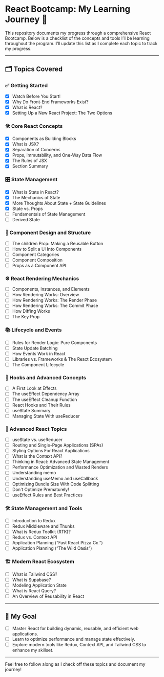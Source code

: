 # React Bootcamp: My Learning Journey 🚀

This repository documents my progress through a comprehensive React Bootcamp. Below is a checklist of the concepts and tools I’ll be learning throughout the program. I’ll update this list as I complete each topic to track my progress.

---

## 🗂 Topics Covered

### ✅ Getting Started

- [x] Watch Before You Start!
- [x] Why Do Front-End Frameworks Exist?
- [x] What is React?
- [x] Setting Up a New React Project: The Two Options

### 🛠 Core React Concepts

- [x] Components as Building Blocks
- [x] What is JSX?
- [x] Separation of Concerns
- [x] Props, Immutability, and One-Way Data Flow
- [x] The Rules of JSX
- [x] Section Summary

### 🎛 State Management

- [x] What is State in React?
- [x] The Mechanics of State
- [x] More Thoughts About State + State Guidelines
- [x] State vs. Props
- [ ] Fundamentals of State Management
- [ ] Derived State

### 🔄 Component Design and Structure

- [ ] The children Prop: Making a Reusable Button
- [ ] How to Split a UI Into Components
- [ ] Component Categories
- [ ] Component Composition
- [ ] Props as a Component API

### ⚙️ React Rendering Mechanics

- [ ] Components, Instances, and Elements
- [ ] How Rendering Works: Overview
- [ ] How Rendering Works: The Render Phase
- [ ] How Rendering Works: The Commit Phase
- [ ] How Diffing Works
- [ ] The Key Prop

### 📚 Lifecycle and Events

- [ ] Rules for Render Logic: Pure Components
- [ ] State Update Batching
- [ ] How Events Work in React
- [ ] Libraries vs. Frameworks & The React Ecosystem
- [ ] The Component Lifecycle

### 🎣 Hooks and Advanced Concepts

- [ ] A First Look at Effects
- [ ] The useEffect Dependency Array
- [ ] The useEffect Cleanup Function
- [ ] React Hooks and Their Rules
- [ ] useState Summary
- [ ] Managing State With useReducer

### 🚀 Advanced React Topics

- [ ] useState vs. useReducer
- [ ] Routing and Single-Page Applications (SPAs)
- [ ] Styling Options For React Applications
- [ ] What is the Context API?
- [ ] Thinking in React: Advanced State Management
- [ ] Performance Optimization and Wasted Renders
- [ ] Understanding memo
- [ ] Understanding useMemo and useCallback
- [ ] Optimizing Bundle Size With Code Splitting
- [ ] Don't Optimize Prematurely!
- [ ] useEffect Rules and Best Practices

### 🛠 State Management and Tools

- [ ] Introduction to Redux
- [ ] Redux Middleware and Thunks
- [ ] What is Redux Toolkit (RTK)?
- [ ] Redux vs. Context API
- [ ] Application Planning (“Fast React Pizza Co.”)
- [ ] Application Planning (“The Wild Oasis”)

### 🏗 Modern React Ecosystem

- [ ] What is Tailwind CSS?
- [ ] What is Supabase?
- [ ] Modeling Application State
- [ ] What is React Query?
- [ ] An Overview of Reusability in React

---

## 🎯 My Goal

- [ ] Master React for building dynamic, reusable, and efficient web applications.
- [ ] Learn to optimize performance and manage state effectively.
- [ ] Explore modern tools like Redux, Context API, and Tailwind CSS to enhance my skillset.

---

Feel free to follow along as I check off these topics and document my journey!
